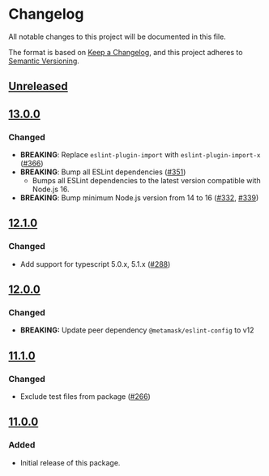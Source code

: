 # Changelog

All notable changes to this project will be documented in this file.

The format is based on [Keep a Changelog](https://keepachangelog.com/en/1.0.0/),
and this project adheres to [Semantic Versioning](https://semver.org/spec/v2.0.0.html).

## [Unreleased]

## [13.0.0]

### Changed

- **BREAKING**: Replace `eslint-plugin-import` with `eslint-plugin-import-x` ([#366](https://github.com/MetaMask/eslint-config/pull/366))
- **BREAKING**: Bump all ESLint dependencies ([#351](https://github.com/MetaMask/eslint-config/pull/351))
  - Bumps all ESLint dependencies to the latest version compatible with Node.js 16.
- **BREAKING**: Bump minimum Node.js version from 14 to 16 ([#332](https://github.com/MetaMask/eslint-config/pull/332), [#339](https://github.com/MetaMask/eslint-config/pull/339))

## [12.1.0]

### Changed

- Add support for typescript 5.0.x, 5.1.x ([#288](https://github.com/MetaMask/eslint-config/pull/288))

## [12.0.0]

### Changed

- **BREAKING:** Update peer dependency `@metamask/eslint-config` to v12

## [11.1.0]

### Changed

- Exclude test files from package ([#266](https://github.com/MetaMask/eslint-config/pull/266))

## [11.0.0]

### Added

- Initial release of this package.

[Unreleased]: https://github.com/MetaMask/eslint-config/compare/@metamask/eslint-config-browser@13.0.0...HEAD
[13.0.0]: https://github.com/MetaMask/eslint-config/compare/@metamask/eslint-config-browser@12.1.0...@metamask/eslint-config-browser@13.0.0
[12.1.0]: https://github.com/MetaMask/eslint-config/compare/@metamask/eslint-config-browser@12.0.0...@metamask/eslint-config-browser@12.1.0
[12.0.0]: https://github.com/MetaMask/eslint-config/compare/@metamask/eslint-config-browser@11.1.0...@metamask/eslint-config-browser@12.0.0
[11.1.0]: https://github.com/MetaMask/eslint-config/compare/@metamask/eslint-config-browser@11.0.0...@metamask/eslint-config-browser@11.1.0
[11.0.0]: https://github.com/MetaMask/eslint-config/releases/tag/@metamask/eslint-config-browser@11.0.0
